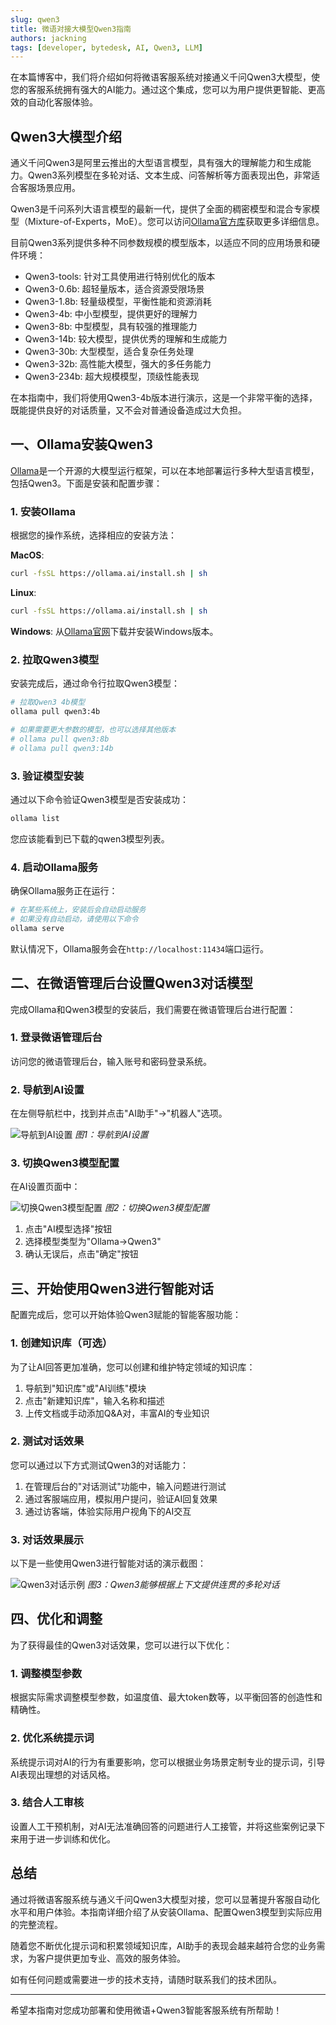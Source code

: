 ```yaml
---
slug: qwen3
title: 微语对接大模型Qwen3指南
authors: jackning
tags: [developer, bytedesk, AI, Qwen3, LLM]
---
```


在本篇博客中，我们将介绍如何将微语客服系统对接通义千问Qwen3大模型，使您的客服系统拥有强大的AI能力。通过这个集成，您可以为用户提供更智能、更高效的自动化客服体验。

<!-- truncate -->

## Qwen3大模型介绍

通义千问Qwen3是阿里云推出的大型语言模型，具有强大的理解能力和生成能力。Qwen3系列模型在多轮对话、文本生成、问答解析等方面表现出色，非常适合客服场景应用。

Qwen3是千问系列大语言模型的最新一代，提供了全面的稠密模型和混合专家模型（Mixture-of-Experts，MoE）。您可以访问[Ollama官方库](https://ollama.com/library/qwen3)获取更多详细信息。

目前Qwen3系列提供多种不同参数规模的模型版本，以适应不同的应用场景和硬件环境：

- Qwen3-tools: 针对工具使用进行特别优化的版本
- Qwen3-0.6b: 超轻量版本，适合资源受限场景
- Qwen3-1.8b: 轻量级模型，平衡性能和资源消耗
- Qwen3-4b: 中小型模型，提供更好的理解力
- Qwen3-8b: 中型模型，具有较强的推理能力
- Qwen3-14b: 较大模型，提供优秀的理解和生成能力
- Qwen3-30b: 大型模型，适合复杂任务处理
- Qwen3-32b: 高性能大模型，强大的多任务能力
- Qwen3-234b: 超大规模模型，顶级性能表现

在本指南中，我们将使用Qwen3-4b版本进行演示，这是一个非常平衡的选择，既能提供良好的对话质量，又不会对普通设备造成过大负担。

## 一、Ollama安装Qwen3

[Ollama](https://ollama.ai/)是一个开源的大模型运行框架，可以在本地部署运行多种大型语言模型，包括Qwen3。下面是安装和配置步骤：

### 1. 安装Ollama

根据您的操作系统，选择相应的安装方法：

**MacOS**:

```bash
curl -fsSL https://ollama.ai/install.sh | sh
```

**Linux**:

```bash
curl -fsSL https://ollama.ai/install.sh | sh
```

**Windows**:
从[Ollama官网](https://ollama.ai/download)下载并安装Windows版本。

### 2. 拉取Qwen3模型

安装完成后，通过命令行拉取Qwen3模型：

```bash
# 拉取Qwen3 4b模型
ollama pull qwen3:4b

# 如果需要更大参数的模型，也可以选择其他版本
# ollama pull qwen3:8b
# ollama pull qwen3:14b
```

### 3. 验证模型安装

通过以下命令验证Qwen3模型是否安装成功：

```bash
ollama list
```

您应该能看到已下载的qwen3模型列表。

### 4. 启动Ollama服务

确保Ollama服务正在运行：

```bash
# 在某些系统上，安装后会自动启动服务
# 如果没有自动启动，请使用以下命令
ollama serve
```

默认情况下，Ollama服务会在`http://localhost:11434`端口运行。

## 二、在微语管理后台设置Qwen3对话模型

完成Ollama和Qwen3模型的安装后，我们需要在微语管理后台进行配置：

### 1. 登录微语管理后台

访问您的微语管理后台，输入账号和密码登录系统。

### 2. 导航到AI设置

在左侧导航栏中，找到并点击"AI助手"->"机器人"选项。

![导航到AI设置](/img/blog/qwen3/qwen3_1.png)
*图1：导航到AI设置*

### 3. 切换Qwen3模型配置

在AI设置页面中：

![切换Qwen3模型配置](/img/blog/qwen3/qwen3_2.png)
*图2：切换Qwen3模型配置*

1. 点击"AI模型选择"按钮
2. 选择模型类型为"Ollama->Qwen3"
3. 确认无误后，点击"确定"按钮

## 三、开始使用Qwen3进行智能对话

配置完成后，您可以开始体验Qwen3赋能的智能客服功能：

### 1. 创建知识库（可选）

为了让AI回答更加准确，您可以创建和维护特定领域的知识库：

1. 导航到"知识库"或"AI训练"模块
2. 点击"新建知识库"，输入名称和描述
3. 上传文档或手动添加Q&A对，丰富AI的专业知识

### 2. 测试对话效果

您可以通过以下方式测试Qwen3的对话能力：

1. 在管理后台的"对话测试"功能中，输入问题进行测试
2. 通过客服端应用，模拟用户提问，验证AI回复效果
3. 通过访客端，体验实际用户视角下的AI交互

### 3. 对话效果展示

以下是一些使用Qwen3进行智能对话的演示截图：

![Qwen3对话示例](/img/blog/qwen3/qwen3_3.png)
*图3：Qwen3能够根据上下文提供连贯的多轮对话*

## 四、优化和调整

为了获得最佳的Qwen3对话效果，您可以进行以下优化：

### 1. 调整模型参数

根据实际需求调整模型参数，如温度值、最大token数等，以平衡回答的创造性和精确性。

### 2. 优化系统提示词

系统提示词对AI的行为有重要影响，您可以根据业务场景定制专业的提示词，引导AI表现出理想的对话风格。

### 3. 结合人工审核

设置人工干预机制，对AI无法准确回答的问题进行人工接管，并将这些案例记录下来用于进一步训练和优化。

## 总结

通过将微语客服系统与通义千问Qwen3大模型对接，您可以显著提升客服自动化水平和用户体验。本指南详细介绍了从安装Ollama、配置Qwen3模型到实际应用的完整流程。

随着您不断优化提示词和积累领域知识库，AI助手的表现会越来越符合您的业务需求，为客户提供更加专业、高效的服务体验。

如有任何问题或需要进一步的技术支持，请随时联系我们的技术团队。

---

希望本指南对您成功部署和使用微语+Qwen3智能客服系统有所帮助！
